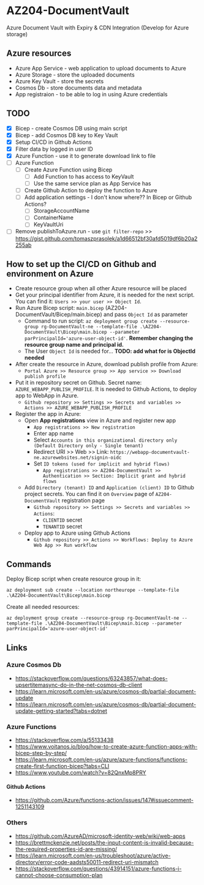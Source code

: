 # AZ204-DocumentVault
Azure Document Vault with Expiry &amp; CDN Integration (Develop for Azure storage)

## Azure resources

- Azure App Service - web application to upload documents to Azure
- Azure Storage - store the uploaded documents
- Azure Key Vault - store the secrets
- Cosmos Db - store documents data and metadata
- App registraion - to be able to log in using Azure credentials

## TODO
- [X] Bicep - create Cosmos DB using main script
- [X] Bicep - add Cosmos DB key to Key Vault
- [X] Setup CI/CD in Github Actions
- [X] Filter data by logged in user ID
- [X] Azure Function - use it to generate download link to file
- [ ] Azure Function
  - [ ] Create Azure Function using Bicep
    - [ ] Add Function to has access to KeyVault
    - [ ] Use the same service plan as App Service has
  - [ ] Create Github Action to deploy the function to Azure
  - [ ] Add application settings - I don't know where?? In Bicep or Github Actions?
    - [ ] StorageAccountName
    - [ ] ContainerName
    - [ ] KeyVaultUri
- [ ] Remove publishToAzure.run - use `git filter-repo` >> https://gist.github.com/tomaszprasolek/a1d66512bf30afd5019df6b20a2255ab

## How to set up the CI/CD on Github and environment on Azure

- Create resource group when all other Azure resource will be placed
- Get your principal identifier from Azure, it is needed for the next script. You can find it: `Users >> your user >> Object Id`.
- Run Azure Bicep script: `main.bicep` (AZ204-DocumentVault/Bicep/main.bicep) and pass `Object Id` as parameter
  - Command to run script: `az deployment group create --resource-group rg-DocumentVault-ne --template-file .\AZ204-DocumentVault\Bicep\main.bicep --parameter parPrincipalId='azure-user-object-id'`. **Remember changing the resource group name and principal id.**
  - The User `Object Id` is needed for... **TODO: add what for is ObjectId needed** 
- After create the resource in Azure, download publish profile from Azure:
  - `Portal Azure >> Resource group >> App service >> Download publish profile`
- Put it in repository secret on Github. Secret name: `AZURE_WEBAPP_PUBLISH_PROFILE`. It is needed to Github Actions, to deploy app to WebApp in Azure.
  - `Github repository >> Settings >> Secrets and variables >> Actions >> AZURE_WEBAPP_PUBLISH_PROFILE`
- Register the app in Azure:
  - Open **App registrations** view in Azure and register new app
    - `App registrations >> New registration`
    - Enter app name
    - Select `Accounts in this organizational directory only (Default Directory only - Single tenant)`
    - Redirect URI >> Web >> Link: `https://webapp-documentvault-ne.azurewebsites.net/signin-oidc`
    - Set `ID tokens (used for implicit and hybrid flows)`
      - `App registrations >> AZ204-DocumentVault >> Authentication >> Section: Implicit grant and hybrid flows`
  - Add `Directory (tenant) ID` and `Application (client) ID` to Github project secrets. You can find it on `Overview` page of `AZ204-DocumentVault` registration page
    - `Github repository >> Settings >> Secrets and variables >> Actions`:
      - `CLIENTID` secret
      - `TENANTID` secret
  - Deploy app to Azure using Github Actions
    - `Github repository >> Actions >> Workflows: Deploy to Azure Web App >> Run workflow`

## Commands

Deploy Bicep script when create resource group in it:

```
az deployment sub create --location northeurope --template-file .\AZ204-DocumentVault\Bicep\main.bicep
```

Create all needed resources:
```
az deployment group create --resource-group rg-DocumentVault-ne --template-file .\AZ204-DocumentVault\Bicep\main.bicep --parameter parPrincipalId='azure-user-object-id'
```

## Links 

### Azure Cosmos Db

- https://stackoverflow.com/questions/63243857/what-does-upsertitemasync-do-in-the-net-cosmos-db-client
- https://learn.microsoft.com/en-us/azure/cosmos-db/partial-document-update
- https://learn.microsoft.com/en-us/azure/cosmos-db/partial-document-update-getting-started?tabs=dotnet

### Azure Functions

- https://stackoverflow.com/a/55133438
- https://www.voitanos.io/blog/how-to-create-azure-function-apps-with-bicep-step-by-step/
- https://learn.microsoft.com/en-us/azure/azure-functions/functions-create-first-function-bicep?tabs=CLI
- https://www.youtube.com/watch?v=82QnxMp8PRY

#### Github Actions

- https://github.com/Azure/functions-action/issues/147#issuecomment-1251143109

### Others

- https://github.com/AzureAD/microsoft-identity-web/wiki/web-apps
- https://brettmckenzie.net/posts/the-input-content-is-invalid-because-the-required-properties-id-are-missing/
- https://learn.microsoft.com/en-us/troubleshoot/azure/active-directory/error-code-aadsts50011-redirect-uri-mismatch
- https://stackoverflow.com/questions/43914151/azure-functions-i-cannot-choose-consumption-plan
